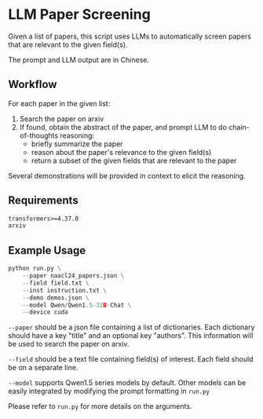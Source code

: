 # LLM Paper Screening

Given a list of papers, this script uses LLMs to automatically screen papers that are relevant to the given field(s). 

The prompt and LLM output are in Chinese.

## Workflow
For each paper in the given list:
1. Search the paper on arxiv
2. If found, obtain the abstract of the paper, and prompt LLM to do chain-of-thoughts reasoning:
    - briefly summarize the paper
    - reason about the paper's relevance to the given field(s)
    - return a subset of the given fields that are relevant to the paper

Several demonstrations will be provided in context to elicit the reasoning.


## Requirements
```txt
transformers>=4.37.0
arxiv
```

## Example Usage
```python
python run.py \
    --paper naacl24_papers.json \
    --field field.txt \
    --inst instruction.txt \
    --demo demos.json \
    --model Qwen/Qwen1.5-32B-Chat \
    --device cuda
```

`--paper` should be a json file containing a list of dictionaries. Each dictionary should have a key "title" and an optional key "authors". This information will be used to search the paper on arxiv.

`--field` should be a text file containing field(s) of interest. Each field should be on a separate line.

`--model` supports Qwen1.5 series models by default. Other models can be easily integrated by modifying the prompt formatting in `run.py`

Please refer to `run.py` for more details on the arguments.
